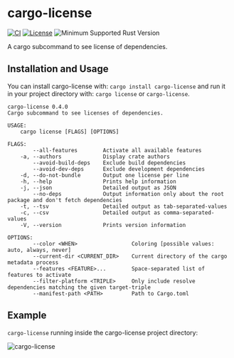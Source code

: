 # cargo-license

[![CI](https://github.com/onur/cargo-license/workflows/CI/badge.svg)](https://github.com/onur/cargo-license/actions?workflow=CI)
[![License](https://img.shields.io/badge/license-MIT-blue.svg)](https://raw.githubusercontent.com/onur/cargo-license/master/LICENSE)
![Minimum Supported Rust Version](https://img.shields.io/badge/rustc-1.34-red)

A cargo subcommand to see license of dependencies.

## Installation and Usage

You can install cargo-license with: `cargo install cargo-license` and
run it in your project directory with: `cargo license` or `cargo-license`.

```
cargo-license 0.4.0
Cargo subcommand to see licenses of dependencies.

USAGE:
    cargo license [FLAGS] [OPTIONS]

FLAGS:
        --all-features        Activate all available features
    -a, --authors             Display crate authors
        --avoid-build-deps    Exclude build dependencies
        --avoid-dev-deps      Exclude development dependencies
    -d, --do-not-bundle       Output one license per line
    -h, --help                Prints help information
    -j, --json                Detailed output as JSON
        --no-deps             Output information only about the root package and don't fetch dependencies
    -t, --tsv                 Detailed output as tab-separated-values
    -c, --csv                 Detailed output as comma-separated-values
    -V, --version             Prints version information

OPTIONS:
        --color <WHEN>                 Coloring [possible values: auto, always, never]
        --current-dir <CURRENT_DIR>    Current directory of the cargo metadata process
        --features <FEATURE>...        Space-separated list of features to activate
        --filter-platform <TRIPLE>     Only include resolve dependencies matching the given target-triple
        --manifest-path <PATH>         Path to Cargo.toml
```

## Example

`cargo-license` running inside the cargo-license project directory:

![cargo-license](https://i.imgur.com/9KARkwP.png)
